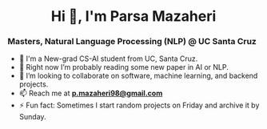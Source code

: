 <h1 align="center">Hi 👋, I'm Parsa Mazaheri</h1>

<h3>Masters, Natural Language Processing (NLP) @ UC Santa Cruz</h2>

<!--
<p align="left"> 
  <img src="https://komarev.com/ghpvc/?username=parsa-mz&label=Profile%20views&color=0e75b6&style=flat" alt="parsa-mz" /> 
</p>
-->

- 🔭 I'm a New-grad CS-AI student from UC, Santa Cruz. 
- 🌱 Right now I’m probably reading some new paper in AI or NLP. 
- 👯 I’m looking to collaborate on software, machine learning, and backend projects.
- 📫 Reach me at **p.mazaheri98@gmail.com**
- ⚡ Fun fact: Sometimes I start random projects on Friday and archive it by Sunday.
  
<!--
<img align="left" width="45%" src="https://github-readme-stats.vercel.app/api?username=parsa-mz&show_icons=true&theme=radical" />

<img align="left" width="40%" src="https://github-readme-stats.vercel.app/api/top-langs/?username=parsa-mz&theme=radical" />
-->


<!--
Here are some ideas to get you started:

- 🔭 I’m currently working on ...
- 🌱 I’m currently learning ...
- 👯 I’m looking to collaborate on ...
- 🤔 I’m looking for help with ...
- 💬 Ask me about ...
- 📫 How to reach me: ...
- 😄 Pronouns: ...
- ⚡ Fun fact: ...
-->

